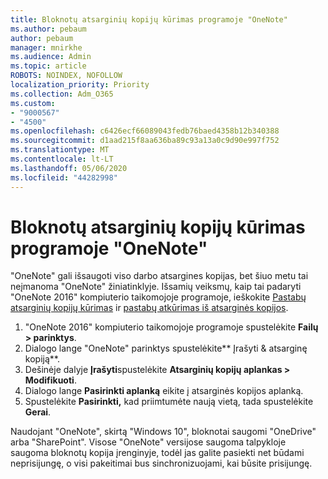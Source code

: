 ```yaml
---
title: Bloknotų atsarginių kopijų kūrimas programoje "OneNote"
ms.author: pebaum
author: pebaum
manager: mnirkhe
ms.audience: Admin
ms.topic: article
ROBOTS: NOINDEX, NOFOLLOW
localization_priority: Priority
ms.collection: Adm_O365
ms.custom:
- "9000567"
- "4500"
ms.openlocfilehash: c6426ecf66089043fedb76baed4358b12b340388
ms.sourcegitcommit: d1aad215f8aa636ba89c93a13a0c9d90e997f752
ms.translationtype: MT
ms.contentlocale: lt-LT
ms.lasthandoff: 05/06/2020
ms.locfileid: "44282998"
---
```

# <a name="backup-notebooks-in-onenote"></a>Bloknotų atsarginių kopijų kūrimas programoje "OneNote"

"OneNote" gali išsaugoti viso darbo atsargines kopijas, bet šiuo metu tai neįmanoma "OneNote" žiniatinklyje. Išsamių veiksmų, kaip tai padaryti "OneNote 2016" kompiuterio taikomojoje programoje, ieškokite [Pastabų atsarginių kopijų kūrimas](https://support.office.com/article/back-up-notes-f58b34b0-611d-435e-87fa-7942a1767af4#id0eaabaaa=2016,_2013,_2010) ir [pastabų atkūrimas iš atsarginės kopijos](https://support.microsoft.com/office/restore-notes-from-a-backup-5daf9cb0-6769-4998-a5de-f044fdd0d831).

1. "OneNote 2016" kompiuterio taikomojoje programoje spustelėkite **Failų > parinktys**.
2. Dialogo lange "OneNote" parinktys spustelėkite** Įrašyti & atsarginę kopiją**.
3. Dešinėje dalyje **Įrašyti**spustelėkite **Atsarginių kopijų aplankas > Modifikuoti**.
4. Dialogo lange **Pasirinkti aplanką** eikite į atsarginės kopijos aplanką.
5. Spustelėkite **Pasirinkti,** kad priimtumėte naują vietą, tada spustelėkite **Gerai**.

Naudojant "OneNote", skirtą "Windows 10", bloknotai saugomi "OneDrive" arba "SharePoint". Visose "OneNote" versijose saugoma talpykloje saugoma bloknotų kopija įrenginyje, todėl jas galite pasiekti net būdami neprisijungę, o visi pakeitimai bus sinchronizuojami, kai būsite prisijungę.
